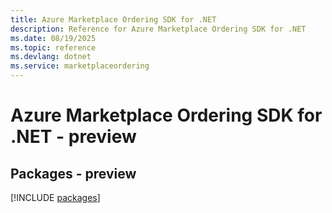 ```yaml
---
title: Azure Marketplace Ordering SDK for .NET
description: Reference for Azure Marketplace Ordering SDK for .NET
ms.date: 08/19/2025
ms.topic: reference
ms.devlang: dotnet
ms.service: marketplaceordering
---
```

# Azure Marketplace Ordering SDK for .NET - preview
## Packages - preview
[!INCLUDE [packages](marketplace-ordering-index.md)]